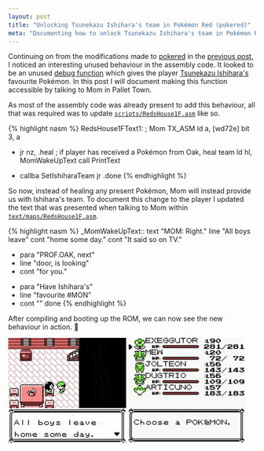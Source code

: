 ```yaml
---
layout: post
title: "Unlocking Tsunekazu Ishihara's team in Pokémon Red (pokered)"
meta: "Documenting how to unlock Tsunekazu Ishihara's team in Pokémon Red (pokered)"
---
```


Continuing on from the modifications made to [pokered](https://github.com/pret/pokered) in the [previous post](/posts/compiling-pokered-using-docker-and-adding-super-b-button-behaviour/), I noticed an interesting unused behaviour in the assembly code.
It looked to be an unused [debug function](https://github.com/pret/pokered/blob/master/engine/debug1.asm) which gives the player [Tsunekazu Ishihara's](https://bulbapedia.bulbagarden.net/wiki/Tsunekazu_Ishihara) favourite Pokémon.
In this post I will document making this function accessible by talking to Mom in Pallet Town.
<!--more-->

As most of the assembly code was already present to add this behaviour, all that was required was to update [`scripts/RedsHouse1F.asm`](https://github.com/pret/pokered/blob/master/scripts/RedsHouse1F.asm#L8) like so.

{% highlight nasm %}
RedsHouse1FText1: ; Mom
  TX_ASM
  ld a, [wd72e]
  bit 3, a
- jr nz, .heal ; if player has received a Pokémon from Oak, heal team
  ld hl, MomWakeUpText
  call PrintText
+ callba SetIshiharaTeam
  jr .done
{% endhighlight %}

So now, instead of healing any present Pokémon, Mom will instead provide us with Ishihara's team.
To document this change to the player I updated the text that was presented when talking to Mom within [`text/maps/RedsHouse1F.asm`](https://github.com/pret/pokered/blob/master/text/maps/RedsHouse1F.asm#L1).

{% highlight nasm %}
_MomWakeUpText::
  text "MOM: Right."
  line "All boys leave"
  cont "home some day."
  cont "It said so on TV."

- para "PROF.OAK, next"
- line "door, is looking"
- cont "for you."
+ para "Have Ishihara's"
+ line "favourite #MON"
+ cont ""
  done
{% endhighlight %}

After compiling and booting up the ROM, we can now see the new behaviour in action. 🎉

<p>
  <img alt="Talking to MOM" src="/uploads/unlocking-tsunekazu-ishiharas-team-in-pokered/mom.gif" style="display:inline;"/>
  <img alt="Ishiharas team" src="/uploads/unlocking-tsunekazu-ishiharas-team-in-pokered/team.png" style="height:214px;display:inline;" />
</p>

